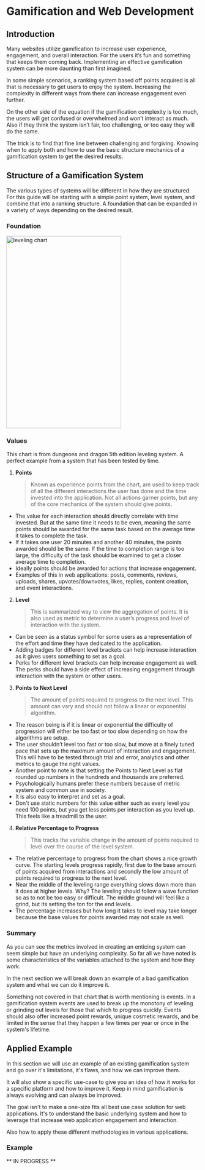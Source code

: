 # Gamification and Web Development

## Introduction

Many websites utilize gamification to increase user experience, engagement, and overall interaction. For the users it’s fun and something that keeps them coming back. Implementing an effective gamification system can be more daunting than first imagined. 

In some simple scenarios, a ranking system based off points acquired is all that is necessary to get users to enjoy the system. Increasing the complexity in different ways from there can increase engagement even further.

On the other side of the equation if the gamification complexity is too much, the users will get confused or overwhelmed and won’t interact as much. Also if they think the system isn’t fair, too challenging, or too easy they will do the same. 

The trick is to find that fine line between challenging and forgiving. Knowing when to apply both and how to use the basic structure mechanics of a gamification system to get the desired results.

## Structure of a Gamification System

The various types of systems will be different in how they are structured. For this guide will be starting with a simple point system, level system, and combine that into a ranking structure. A foundation that can be expanded in a variety of ways depending on the desired result.

### Foundation

<img src="https://github.com/Triv2/writing/assets/126743500/fd0882a8-c59c-4f61-8f2d-bf0ab603c556" alt="leveling chart" width="300" height="500" />


### Values

This chart is from dungeons and dragon 5th edition leveling system. A perfect example from a system that has been tested by time.

1. **Points**

   > Known as experience points from the chart, are used to keep track of all the different interactions the user has done and the time invested into the application. Not all actions garner points, but any of the core mechanics of the system should give points.

  - The value for each interaction should directly correlate with time invested. But at the same time it needs to be even, meaning the same points should be awarded for the same task based on the average time it takes to complete the task.
  - If it takes one user 20 minutes and another 40 minutes, the points awarded should be the 	same. If the time to completion range is too large, the difficulty of the task should be 	examined to get a closer average time to completion.
  - Ideally points should be awarded for actions that increase engagement. 
  - Examples of this in web applications: posts, comments, reviews, uploads, shares, upvotes/downvotes, likes, replies, content creation, and event interactions.


2. **Level** 

    > This is summarized way to view the aggregation of points. It is also used as metric to determine a user’s progress and level of interaction with the system.
   
  - Can be seen as a status symbol for some users as a representation of the effort and time they have dedicated to the application.
  - Adding badges for different level brackets can help increase interaction as it gives users something to set as a goal.
  - Perks for different level brackets can help increase engagement as well. The perks should have a side effect of increasing engagement through interaction with the system or other users.

3. **Points to Next Level**

    > The amount of points required to progress to the next level. This amount can vary and should not follow a linear or exponential algorithm.
   
  - The reason being is if it is linear or exponential the difficulty of progression will either be too fast or too slow depending on how the algorithms are setup. 
  - The user shouldn’t level too fast or too slow, but move at a finely tuned pace that sets up the maximum amount of interaction and engagement. This will have to be tested through trial and error, analytics and other metrics to gauge the right values.
  - Another point to note is that setting the Points to Next Level as flat rounded up numbers in the hundreds and thousands are preferred. 
  - Psychologically humans prefer these numbers because of metric system and common use in society.
  - It is also easy to interpret and set as a goal.
  - Don't use static numbers for this value either such as every level you need 100 points, but you get less points per interaction as you level up. This feels like a treadmill to the user.


4. **Relative Percentage to Progress**

    > This tracks the variable change in the amount of points required to level over the course of the level system.

  - The relative percentage to progress from the chart shows a nice growth curve. The starting levels progress rapidly, first due to the base amount of points acquired from interactions and secondly the low amount of points required to progress to the next level.
  - Near the middle of the leveling range everything slows down more than it does at higher levels. Why? The leveling should follow a wave function so as to not be too easy or difficult. The middle ground will feel like a grind, but its setting the ton for the end levels.
  - The percentage increases but how long it takes to level may take longer because the base values for points awarded may not scale as well.

### Summary

As you can see the metrics involved in creating an enticing system can seem simple but have an underlying complexity. 
So far all we have noted is some characteristics of the variables attached to the system and how they work. 

In the next section we will break down an example of a bad gamification system and what we can do it improve it.

Something not covered in that chart that is worth mentioning is events. In a gamification system events are used to break up the monotony of leveling or grinding out levels for those that which to progress quickly. 
Events should also offer increased point rewards, unique cosmetic rewards, and be limited in the sense that they happen a few times per year or once in the system's lifetime.


## Applied Example

In this section we will use an example of an existing gamification system and go over it's limitations, it's flaws, and how we can improve them. 

It will also show a specific use-case to give you an idea of how it works for a specific platform and how to improve it. Keep in mind gamification is always evolving and can always be improved.

The goal isn't to make a one-size fits all best use case solution for web applications. It's to understand the basic underlying system and how to leverage that increase web application engagement and interaction.

Also how to apply these different methodologies in various applications.


### Example

** IN PROGRESS **

